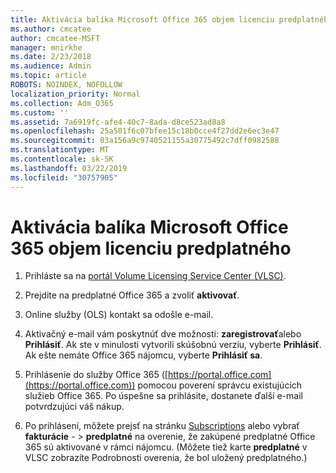```yaml
---
title: Aktivácia balíka Microsoft Office 365 objem licenciu predplatného
ms.author: cmcatee
author: cmcatee-MSFT
manager: mnirkhe
ms.date: 2/23/2018
ms.audience: Admin
ms.topic: article
ROBOTS: NOINDEX, NOFOLLOW
localization_priority: Normal
ms.collection: Adm_O365
ms.custom: ''
ms.assetid: 7a6919fc-afe4-40c7-8ada-d8ce523ad8a8
ms.openlocfilehash: 25a501f6c07bfee15c18b0cce4f27dd2e6ec3e47
ms.sourcegitcommit: 03a156a9c9740521155a30775492c7dff0982588
ms.translationtype: MT
ms.contentlocale: sk-SK
ms.lasthandoff: 03/22/2019
ms.locfileid: "30757905"
---
```

# <a name="activating-a-microsoft-office-365-volume-license-subscription"></a>Aktivácia balíka Microsoft Office 365 objem licenciu predplatného

1. Prihláste sa na [portál Volume Licensing Service Center (VLSC)](http://go.microsoft.com/fwlink/p/?LinkId=329762).
    
2. Prejdite na predplatné Office 365 a zvoliť **aktivovať**.
    
3. Online služby (OLS) kontakt sa odošle e-mail.
    
4. Aktivačný e-mail vám poskytnúť dve možnosti: **zaregistrovať**alebo **Prihlásiť**. Ak ste v minulosti vytvorili skúšobnú verziu, vyberte **Prihlásiť**. Ak ešte nemáte Office 365 nájomcu, vyberte **Prihlásiť sa**.
    
5. Prihlásenie do služby Office 365 ([https://portal.office.com](https://portal.office.com)) pomocou poverení správcu existujúcich služieb Office 365. Po úspešne sa prihlásite, dostanete ďalší e-mail potvrdzujúci váš nákup.
    
6. Po prihlásení, môžete prejsť na stránku [Subscriptions](https://go.microsoft.com/fwlink/p/?linkid=842054) alebo vybrať **fakturácie**  - \> **predplatné** na overenie, že zakúpené predplatné Office 365 sú aktivované v rámci nájomcu. (Môžete tiež karte **predplatné** v VLSC zobrazíte Podrobnosti overenia, že bol uložený predplatného.) 
    


